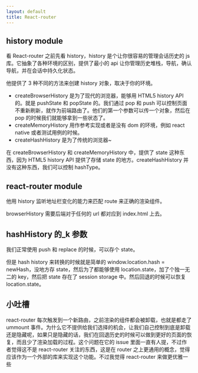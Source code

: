 ```yaml
---
layout: default
title: React-router
---
```


## history module

看 React-router 之前先看 history，history 是个让你很容易的管理会话历史的 js 库。它抽象了各种环境的区别，提供了最小的 api 让你管理历史堆栈，导航，确认导航，并在会话中持久化状态。

他提供了 3 种不同的方法来创建 history 对象，取决于你的环境。

- createBrowserHistory 是为了现代的浏览器，能够用 HTML5 history API 的。就是 pushState 和 popState 的。我们通过 pop 和 push 可以控制页面不重新刷新，就作为前端路由了。他们的第一个参数可以传一个对象，然后在 pop 的时候我们就能够拿到一些状态了。
- createMemoryHistory 用作参考实现或者是没有 dom 的环境，例如 react native 或者测试用例的时候。
- createHashHistory 是为了传统的浏览器~

在 createBrowserHistory 和 createMemoryHistory 中，提供了 state 这种东西，因为 HTML5 history API 提供了存储 state 的地方。createHashHistory 并没有这种东西，我们可以控制 hashType。

## react-router module

他用 history 监听地址栏变化的能力来匹配 route 来正确的渲染组件。

browserHistory 需要后端对于任何的 url 都对应到 index.html 上去。

## hashHistory 的\_k 参数

我们正常使用 push 和 replace 的时候，可以存个 state。

但是 hash history 来转换的时候就是简单的 window.location.hash = newHash，没地方存 state，然后为了都能够使用 location.state，加了个独一无二的 key，然后把 state 存在了 session storage 中。然后回退的时候可以恢复 location.state。

## 小吐槽

react-router 每次触发到一个新路由，之前渲染的组件都会被卸载，也就是都走了 ummount 事件。为什么它不提供给我们选择的机会，让我们自己控制到底是卸载还是隐藏呢，如果只是隐藏的话，我们在回退历史的时候可以做到更好的页面的恢复，而且少了渲染加载的过程。这个问题在它的 issue 里面一直有人提，不过作者觉得这不是 react-router 关注的东西，这是在 router 之上更通用的概念，觉得应该作为一个外部的库来实现这个功能。不过我觉得 react-router 来做更优雅一些
